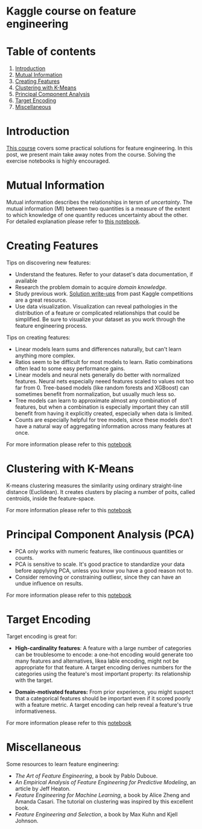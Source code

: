 # Kaggle course on feature engineering

# Table of contents
1. [Introduction](#introduction)
2. [Mutual Information](#mutualinfo)
3. [Creating Features](#createfeat)
4. [Clustering with K-Means](#kmean)
5. [Principal Component Analysis](#pca)
6. [Target Encoding](#te)
7. [Miscellaneous](#misc)
<a name="te"></a>

# Introduction <a name="introduction"></a>
[This course](https://www.kaggle.com/learn/feature-engineering) covers some practical solutions for feature engineering. In this post, we present main take away notes from the course. Solving the exercise notebooks is highly encouraged.

# Mutual Information <a name="mutualinfo"></a>
Mutual information describes the relationships in tersm of *uncertainty*. The mutual information (MI) between two quantities is a measure of the extent to which knowledge of one quantity reduces uncertainty about the other. For detailed explanation please refer to [this notebook](https://www.kaggle.com/ryanholbrook/mutual-information).

# Creating Features <a name="createfeat"></a>
Tips on discovering new features:
* Understand the features. Refer to your dataset's data documentation, if available
* Research the problem domain to acquire *domain knowledge*. 
* Study previous work. [Solution write-ups](https://www.kaggle.com/sudalairajkumar/winning-solutions-of-kaggle-competitions) from past Kaggle competitions are a great resource.
* Use data visualization. Visualization can reveal pathologies in the distribution of a feature or complicated relationships that could be simplified. Be sure to visualize your dataset as you work through the feature engineering process.

Tips on creating features:
* Linear models learn sums and differences naturally, but can't learn anything more complex.
* Ratios seem to be difficult for most models to learn. Ratio combinations often lead to some easy performance gains.
* Linear models and neural nets generally do better with normalized features. Neural nets especially neeed features scaled to values not too far from 0. Tree-based models (like random forests and XGBoost) can sometimes benefit from normalization, but usually much less so.
* Tree models can learn to approximate almost any combination of features, but when a combination is especially important they can still benefit from having it explicitly created, especially when data is limited.
* Counts are especially helpful for tree models, since these models don't have a natural way of aggregating information across many features at once.

For more information please refer to this [notebook](https://www.kaggle.com/ryanholbrook/creating-features)

# Clustering with K-Means <a name="kmean"></a>
K-means clustering measures the similarity using ordinary straight-line distance (Euclidean). It creates clusters by placing a number of poits, called centroids, inside the feature-space.

For more information please refer to this [notebook](https://www.kaggle.com/ryanholbrook/clustering-with-k-means)

# Principal Component Analysis (PCA) <a name="pca"></a>
* PCA only works with numeric features, like continuous quantities or counts.
* PCA is sensitive to scale. It's good practice to standardize your data before appylying PCA, unless you know you have a good reason not to.
* Consider removing or constraining outliesr, since they can have an undue influence on results.


For more information please refer to this [notebook](https://www.kaggle.com/ryanholbrook/principal-component-analysis)

# Target Encoding <a name="te"></a>
Target encoding is great for:
* **High-cardinality features**: A feature with a large number of categories can be troublesome to encode: a one-hot encoding would generate too many features and alternatives, likea lable encoding, might not be appropriate for that feature. A target encoding derives numbers for the categories using the feature's most important property: its relationship with the target.

* **Domain-motivated features:** From prior experience, you might suspect that a categorical features should be important even if it scored poorly with a feature metric. A target encoding can help reveal a feature's true informativeness.


For more information please refer to this [notebook](https://www.kaggle.com/ryanholbrook/target-encoding)

# Miscellaneous <a name="misc"></a>
Some resources to learn feature engineering:
* *The Art of Feature Engineering*, a book by Pablo Duboue.
* *An Empirical Analysis of Feature Engineering for Predictive Modeling*, an article by Jeff Heaton.
* *Feature Engineering for Machine Learning*, a book by Alice Zheng and Amanda Casari. The tutorial on clustering was inspired by this excellent book.
* *Feature Engineering and Selection*, a book by Max Kuhn and Kjell Johnson.
